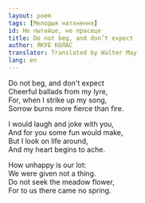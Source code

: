 ```yaml
---
layout: poem
tags: [Мелодыя натхнення]
id: He пытайце, не прасеце
title: Do not beg, and don’t expect
author: ЯКУБ КОЛАС
translator: Translated by Walter May
lang: en
---
```


Do not beg, and don't expect  
Cheerful ballads from my lyre,  
For, when I strike up my song,  
Sorrow burns more fierce than fire.

I would laugh and joke with you,  
And for you some fun would make,  
But I look on life around,  
And my heart begins to ache.

How unhappy is our lot:  
We were given not a thing.  
Do not seek the meadow flower,  
For to us there came no spring.